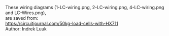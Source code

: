 These wiring diagrams (1-LC-wiring.png, 2-LC-wiring.png, 4-LC-wiring.png and LC-Wires.png),  
are saved from:  
https://circuitjournal.com/50kg-load-cells-with-HX711   
Author: Indrek Luuk
